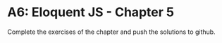 # A6: Eloquent JS - Chapter 5

Complete the exercises of the chapter and push the solutions to github.
